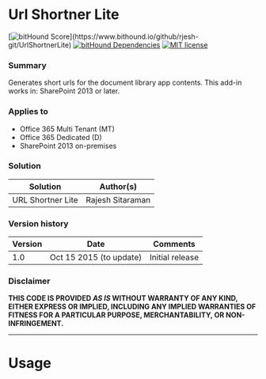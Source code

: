 # Url Shortner Lite

[![bitHound Score](https://www.bithound.io/github/rjesh-git/UrlShortnerLite/badges/score.svg?)](https://www.bithound.io/github/rjesh-git/UrlShortnerLite)
[![bitHound Dependencies](https://www.bithound.io/github/rjesh-git/UrlShortnerLite/badges/dependencies.svg)](https://www.bithound.io/github/rjesh-git/UrlShortnerLite/master/dependencies/npm)
[![MIT license](https://img.shields.io/npm/l/express.svg)](https://github.com/rjesh-git/UrlShortnerLite/blob/master/LICENSE)


### Summary ###
Generates short urls for the document library app contents. This add-in works in: SharePoint 2013 or later.

### Applies to ###
-  Office 365 Multi Tenant (MT)
-  Office 365 Dedicated (D)
-  SharePoint 2013 on-premises


### Solution ###
Solution | Author(s)
---------|----------
URL Shortner Lite | Rajesh Sitaraman

### Version history ###
Version  | Date | Comments
---------| -----| --------
1.0  | Oct 15 2015 (to update) | Initial release

### Disclaimer ###
**THIS CODE IS PROVIDED *AS IS* WITHOUT WARRANTY OF ANY KIND, EITHER EXPRESS OR IMPLIED, INCLUDING ANY IMPLIED WARRANTIES OF FITNESS FOR A PARTICULAR PURPOSE, MERCHANTABILITY, OR NON-INFRINGEMENT.**


----------

# Usage #
